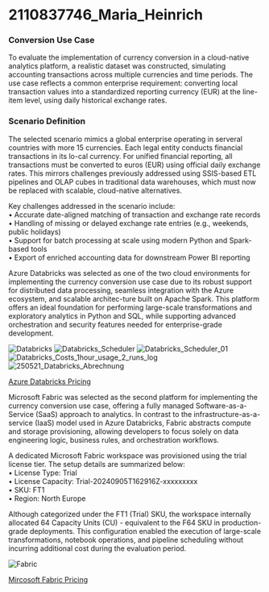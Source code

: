# 2110837746_Maria_Heinrich

### Conversion Use Case
To evaluate the implementation of currency conversion in a cloud-native analytics platform, a realistic dataset was constructed, simulating accounting transactions across multiple currencies and time periods. The use case reflects a common enterprise requirement: converting local transaction values into a standardized reporting currency (EUR) at the line-item level, using daily historical exchange rates.

### Scenario Definition
The selected scenario mimics a global enterprise operating in serveral countries with more 15 currencies. Each legal entity conducts financial transactions in its lo-cal currency. For unified financial reporting, all transactions must be converted to euros (EUR) using official daily exchange rates. This mirrors challenges previously addressed using SSIS-based ETL pipelines and OLAP cubes in traditional data warehouses, which must now be replaced with scalable, cloud-native alternatives.

Key challenges addressed in the scenario include:   
•	Accurate date-aligned matching of transaction and exchange rate records   
•	Handling of missing or delayed exchange rate entries (e.g., weekends, public holidays)   
•	Support for batch processing at scale using modern Python and Spark-based tools   
•	Export of enriched accounting data for downstream Power BI reporting      


Azure Databricks was selected as one of the two cloud environments for implementing the currency conversion use case due to its robust support for distributed data processing, seamless integration with the Azure ecosystem, and scalable architec-ture built on Apache Spark. This platform offers an ideal foundation for performing large-scale transformations and exploratory analytics in Python and SQL, while supporting advanced orchestration and security features needed for enterprise-grade development.

![Databricks](https://github.com/user-attachments/assets/368f7d62-5b75-4ab3-aeba-89246238aa25)
![Databricks_Scheduler](https://github.com/user-attachments/assets/ed4d33f5-8e2b-437d-8a33-37a411718c24)
![Databricks_Scheduler_01](https://github.com/user-attachments/assets/475232b8-52f6-4ccd-a08f-f001648a85cf)
![Databricks_Costs_1hour_usage_2_runs_log](https://github.com/user-attachments/assets/8051e944-5f30-4b46-b339-3f5d18715183)
![250521_Databricks_Abrechnung](https://github.com/user-attachments/assets/6e82cb0c-f579-4865-a599-1ab1130a4b24)

[Azure Databricks Pricing](https://azure.microsoft.com/en-us/pricing/details/databricks/)


Microsoft Fabric was selected as the second platform for implementing the currency conversion use case, offering a fully managed Software-as-a-Service (SaaS) approach to analytics. In contrast to the infrastructure-as-a-service (IaaS) model used in Azure Databricks, Fabric abstracts compute and storage provisioning, allowing developers to focus solely on data engineering logic, business rules, and orchestration workflows.

A dedicated Microsoft Fabric workspace was provisioned using the trial license tier. The setup details are summarized below:   
•	License Type: Trial   
•	License Capacity: Trial-20240905T162916Z-xxxxxxxxx   
•	SKU: FT1   
•	Region: North Europe   

Although categorized under the FT1 (Trial) SKU, the workspace internally allocated 64 Capacity Units (CU) - equivalent to the F64 SKU in production-grade deployments. This configuration enabled the execution of large-scale transformations, notebook operations, and pipeline scheduling without incurring additional cost during the evaluation period.


![Fabric](https://github.com/user-attachments/assets/6202799e-20fd-4b6e-a60a-71a81c08661b)


[Mircosoft Fabric Pricing](https://azure.microsoft.com/de-de/pricing/details/microsoft-fabric/)
